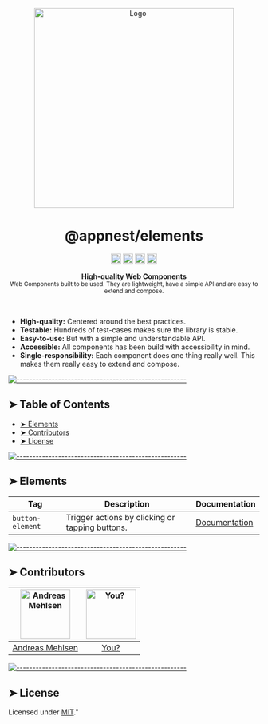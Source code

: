 <p align="center">
  <img src="https://raw.githubusercontent.com/andreasbm/elements/master/assets/logo-text.png?token=AF-iBbtFwTGmTCr-w-ZKDUg3jJVXROsJks5ceq82wA%3D%3D" alt="Logo" width="400" height="auto" />
</p>
<h1 align="center">@appnest/elements</h1>
<p align="center">
		<a href="https://npmcharts.com/compare/@appnest/elements?minimal=true"><img alt="Downloads per month" src="https://img.shields.io/npm/dm/@appnest/elements.svg" height="20"/></a>
<a href="https://www.npmjs.com/package/@appnest/elements"><img alt="NPM Version" src="https://img.shields.io/npm/v/@appnest/elements.svg" height="20"/></a>
<a href="https://david-dm.org/andreasbm/elements"><img alt="Dependencies" src="https://img.shields.io/david/andreasbm/elements.svg" height="20"/></a>
<a href="https://github.com/andreasbm/elements/graphs/contributors"><img alt="Contributors" src="https://img.shields.io/github/contributors/andreasbm/elements.svg" height="20"/></a>
	</p>

<p align="center">
  <b>High-quality Web Components</b></br>
  <sub>Web Components built to be used. They are lightweight, have a simple API and are easy to extend and compose.<sub>
</p>

<br />

* **High-quality:** Centered around the best practices.
* **Testable:** Hundreds of test-cases makes sure the library is stable.
* **Easy-to-use:** But with a simple and understandable API.
* **Accessible:** All components has been build with accessibility in mind.
* **Single-responsibility:** Each component does one thing really well. This makes them really easy to extend and compose.

[![-----------------------------------------------------](https://raw.githubusercontent.com/andreasbm/readme/master/assets/lines/grass.png)](#table-of-contents)

## ➤ Table of Contents

* [➤ Elements](#-elements)
* [➤ Contributors](#-contributors)
* [➤ License](#-license)


[![-----------------------------------------------------](https://raw.githubusercontent.com/andreasbm/readme/master/assets/lines/grass.png)](#elements)

## ➤ Elements
| Tag | Description | Documentation |
| ------- | ------- | ------- |
| `button-element` | Trigger actions by clicking or tapping buttons. | [Documentation](/src/lib/button) |

[![-----------------------------------------------------](https://raw.githubusercontent.com/andreasbm/readme/master/assets/lines/grass.png)](#contributors)

## ➤ Contributors
	
|[<img alt="Andreas Mehlsen" src="https://avatars1.githubusercontent.com/u/6267397?s=460&v=4" width="100">](https://twitter.com/andreasmehlsen) | [<img alt="You?" src="https://joeschmoe.io/api/v1/random" width="100">](https://github.com/andreasbm/elements/blob/master/CONTRIBUTING.md)|
|:---: | :---:|
|[Andreas Mehlsen](https://twitter.com/andreasmehlsen) | [You?](https://github.com/andreasbm/elements/blob/master/CONTRIBUTING.md)|

[![-----------------------------------------------------](https://raw.githubusercontent.com/andreasbm/readme/master/assets/lines/grass.png)](#license)

## ➤ License
	
Licensed under [MIT](https://opensource.org/licenses/MIT)."
